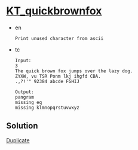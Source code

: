 # [KT_quickbrownfox](https://open.kattis.com/problems/quickbrownfox)

* en

  ```en
  Print unused character from ascii
  ```

* tc

  ```tc
  Input:
  3
  The quick brown fox jumps over the lazy dog.
  ZYXW, vu TSR Ponm lkj ihgfd CBA.
  .,?!'" 92384 abcde FGHIJ

  Output:
  pangram
  missing eq
  missing klmnopqrstuvwxyz
  ```

## Solution

[Duplicate](./BJ_11091.md)
